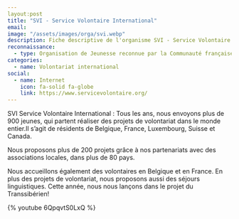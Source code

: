 ```yaml
---
layout:post
title: "SVI - Service Volontaire International"
email: 
image: "/assets/images/orga/svi.webp"
description: Fiche descriptive de l'organisme SVI - Service Volontaire International
reconnaissance:
  - type: Organisation de Jeunesse reconnue par la Communauté française
categories: 
  - name: Volontariat international
social:
  - name: Internet
    icon: fa-solid fa-globe
    link: https://www.servicevolontaire.org/
---
```

SVI Service Volontaire International : Tous les ans, nous envoyons plus de 900 jeunes, qui partent réaliser des projets de volontariat dans le monde entier.Il s’agit de résidents de Belgique, France, Luxembourg, Suisse et Canada.

Nous proposons plus de 200 projets grâce à nos partenariats avec des associations locales, dans plus de 80 pays.

Nous accueillons également des volontaires en Belgique et en France. En plus des projets de volontariat, nous proposons aussi des séjours linguistiques. Cette année, nous nous lançons dans le projet du Transsibérien!

{% youtube 6QpqvtS0LxQ %}
